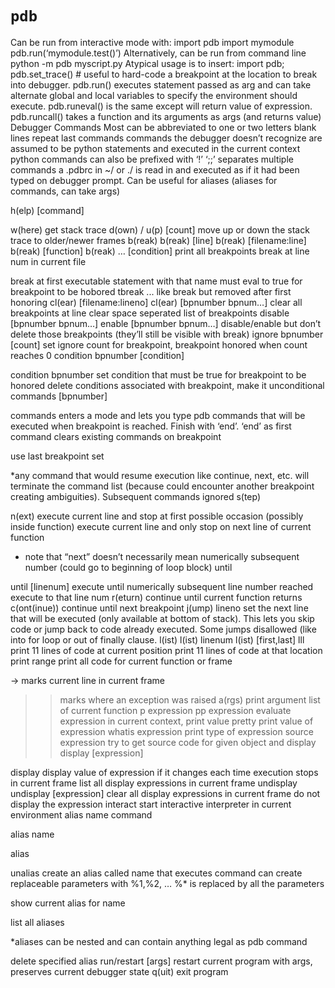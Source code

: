 # `pdb`
Can be run from interactive mode with:
        import pdb
        import mymodule
        pdb.run(‘mymodule.test()’)
Alternatively, can be run from command line
        python -m pdb myscript.py
Atypical usage is to insert:
        import pdb; pdb.set_trace()    # useful to hard-code a breakpoint
    at the location to break into debugger.
pdb.run() executes statement passed as arg and can take alternate global and local variables to specify the environment should execute.  pdb.runeval() is the same except will return value of expression.  pdb.runcall() takes a function and its arguments as args (and returns value)
Debugger Commands
Most can be abbreviated to one or two letters
blank lines repeat last commands
commands the debugger doesn’t recognize are assumed to be python statements and executed in the current context
python commands can also be prefixed with ‘!’
‘;;’ separates multiple commands
a .pdbrc in ~/ or ./ is read in and executed as if it had been typed on debugger prompt.  Can be useful for aliases (aliases for commands, can take args)

h(elp) [command]


w(here)
get stack trace
d(own) / u(p) [count]
move up or down the stack trace to older/newer frames
b(reak)
b(reak) [line]
b(reak) [filename:line]
b(reak) [function]
b(reak) … [condition]
print all breakpoints
break at line num in current file

break at first executable statement with that name
must eval to true for breakpoint to be hobored
tbreak ...
like break but removed after first honoring
cl(ear) [filename:lineno]
cl(ear) [bpnumber bpnum…]
clear all breakpoints at line
clear space seperated list of breakpoints
disable [bpnumber bpnum…]
enable [bpnumber bpnum…]
disable/enable but don’t delete those breakpoints (they’ll still be visible with break)
ignore bpnumber [count]
set ignore count for breakpoint, breakpoint honored when count reaches 0
condition bpnumber [condition]


condition bpnumber
set condition that must be true for breakpoint to be honored
delete conditions associated with breakpoint, make it unconditional
commands [bpnumber]




commands
enters a mode and lets you type pdb commands that will be executed when breakpoint is reached.  Finish with ‘end’.  ‘end’ as first command clears existing commands on breakpoint

use last breakpoint set

*any command that would resume execution like continue, next, etc. will terminate the command list (because could encounter another breakpoint creating ambiguities).  Subsequent commands ignored
s(tep)

n(ext)
execute current line and stop at first possible occasion (possibly inside function)
execute current line and only stop on next line of current function
* note that “next” doesn’t necessarily mean numerically subsequent number (could go to beginning of loop block)
until

until [linenum]
execute until numerically subsequent line number reached
execute to that line num
r(eturn)
continue until current function returns
c(ont(inue))
continue until next breakpoint
j(ump) lineno
set the next line that will be executed (only available at bottom of stack).  This lets you skip code or jump back to code already executed.  Some jumps disallowed (like into for loop or out of finally clause.
l(ist)
l(ist) linenum
l(ist) [first,last]
lll
print 11 lines of code at current position
print 11 lines of code at that location
print range
print all code for current function or frame



-> marks current line in current frame
>> marks where an exception was raised
a(rgs)
print argument list of current function
p expression
pp expression
evaluate expression in current context, print value
pretty print value of expression
whatis expression
print type of expression
source expression
try to get source code for given object and display
display [expression]

display
display value of expression if it changes each time execution stops in current frame
list all display expressions in current frame
undisplay
undisplay [expression]
clear all display expressions in current frame
do not display the expression
interact
start interactive interpreter in current environment
alias name command




alias name

alias




unalias
create an alias called name that executes command
can create replaceable parameters with %1,%2, … %* is replaced by all the parameters

show current alias for name

list all aliases

*aliases can be nested and can contain anything legal as pdb command

delete specified alias
run/restart [args]
restart current program with args, preserves current debugger state
q(uit)
exit program


